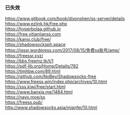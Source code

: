 
### 已失效

https://www.gitbook.com/book/dixonshen/ss-server/details<br />
https://www.ezlink.hk/free.php<br />
https://hyperbolaa.github.io<br />
https://free.yitianjianss.com<br />
https://kansj.club/free/<br />
https://shadowsocksph.space<br />
https://jqssr.wordpress.com/2017/08/15/免费ss账号/amp/<br />
https://freessr.xyz/<br />
https://bbs.freemz.tk/t/1<br />
https://pdf-lib.org/Home/Details/782<br />
https://timhbw.com/89.html<br />
https://github.com/NoBey/Shadowsocks-free<br />
https://www.freess.win/index.php/archives/10.html<br />
https://sss.kiwi/free/start.html<br />
https://www.banxia.me/1484.html<br />
https://nayo.moe/ss<br />
https://freess.pub/<br />
http://www.shadowsocks.asia/mianfei/10.html<br />
